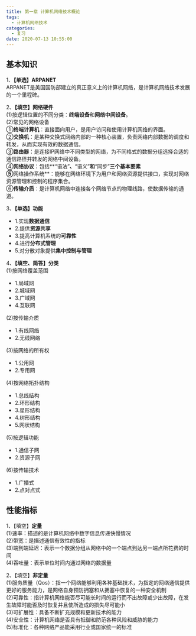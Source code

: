 ```yaml
---
title: 第一章 计算机网络技术概论
tags:
  - 计算机网络技术
categories:
  - 复习
date: 2020-07-13 10:55:00
---
```

## 基本知识  
1、**【单选】ARPANET**  
ARPANET是美国国防部建立的真正意义上的计算机网络，是计算机网络技术发展的一个里程碑。  

2、**【填空】网络硬件**  
(1)按逻辑位置的不同分类：**终端设备**和**网络中间设备**。  
(2)常见的网络设备  
①**终端计算机**：直接面向用户，是用户访问和使用计算机网络的界面。  
②**交换机**：是某种交换式网络内部的一种核心装置，负责网络内部数据的调度和转发，从而实现有效的数据通信。  
③**路由器**：是连接IP网络中不同类型的网络，为不同格式的数据分组选择合适的通信路径并转发的网络中间设备。  
④**网络协议**：包括**“语法”**、**“语义”**和**“同步”**三个基本要素  
⑤**网络操作系统**：能够在网络环境下为用户和网络资源提供接口，实现对网络资源管理和控制的程序集合。  
⑥**传输介质**：是计算机网络中连接各个网络节点的物理线路，使数据传输的通道。  

3、**【单选】功能**  
 - 1.实现**数据通信**
 - 2.提供**资源共享**
 - 3.提高计算机系统的**可靠性**
 - 4.进行**分布式管理**
 - 5.对分散对象提供**集中控制与管理**  

4、**【填空、简答】分类**  
(1)按网络覆盖范围  
 - 1.局域网
 - 2.城域网
 - 3.广域网
 - 4.互联网

(2)按传输介质  
 - 1.有线网络
 - 2.无线网络
 
(3)按网络的所有权  
 - 1.公用网
 - 2.专用网

(4)按网络拓扑结构  
 - 1.总线结构
 - 2.环形结构
 - 3.星形结构
 - 4.树形结构
 - 5.网状结构

(5)按逻辑功能  
 - 1.通信子网
 - 2.资源子网
 
(6)按传输技术  
 - 1.广播式
 - 2.点对点式

## 性能指标
1、【填空】**定量**  
(1)速率：描述的是计算机网络中数字信息传递快慢情况  
(2)带宽：是描述通信有效性的指标  
(3)端到端延迟：表示一个数据分组从网络中的一个端点到达另一端点所花费的时间  
(4)吞吐量：表示单位时间内通过网络的数据量  

2、【填空】**非定量**  
(1)服务质量（Qos）：指一个网络能够利用各种基础技术，为指定的网络通信提供更好的服务能力，是网络自身预防拥塞和从拥塞中恢复的一种安全机制  
(2)可靠性：指计算机网络能否尽可能长时间的运行而不出故障或少出故障，在发生故障时能否及时恢复并且使所造成的损失尽可能小  
(3)可扩展性：具备不断扩充规模和更新技术的能力  
(4)安全性：计算机网络是否具有抵御和防范各种风险和威胁的能力  
(5)标准化：各种网络产品能采用行业或国家统一的标准  
